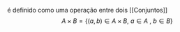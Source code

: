 é definido como uma operação entre dois [[Conjuntos]]
$$A\times B=\{(a, b)\in A\times B,~a\in A~,~b\in B\}$$

